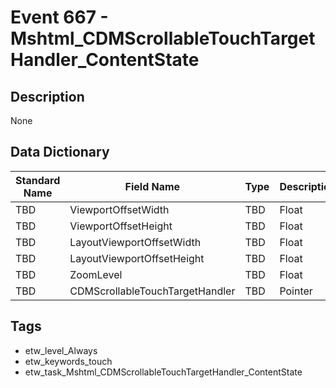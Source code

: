 # Event 667 - Mshtml_CDMScrollableTouchTargetHandler_ContentState

## Description
None

## Data Dictionary
|Standard Name|Field Name|Type|Description|Sample Value|
|---|---|---|---|---|
|TBD|ViewportOffsetWidth|TBD|Float|None|None|
|TBD|ViewportOffsetHeight|TBD|Float|None|None|
|TBD|LayoutViewportOffsetWidth|TBD|Float|None|None|
|TBD|LayoutViewportOffsetHeight|TBD|Float|None|None|
|TBD|ZoomLevel|TBD|Float|None|None|
|TBD|CDMScrollableTouchTargetHandler|TBD|Pointer|None|None|

## Tags
* etw_level_Always
* etw_keywords_touch
* etw_task_Mshtml_CDMScrollableTouchTargetHandler_ContentState